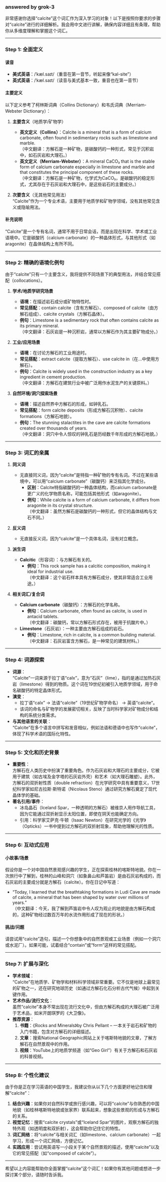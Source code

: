 ### answered by grok-3
非常感谢你选择“calcite”这个词汇作为深入学习的对象！以下是按照你要求的步骤对“calcite”进行的详细解析。我会用中文进行讲解，确保内容详细且有条理，帮助你从多维度理解和掌握这个词汇。

---

### Step 1: 全面定义

#### 读音
- **美式英语**：/ˈkæl.saɪt/（重音在第一音节，听起来像“kal-site”）
- **英式英语**：/ˈkæl.saɪt/（读音与美式基本一致，重音也在第一音节）

#### 主要定义
以下定义参考了柯林斯词典（Collins Dictionary）和韦氏词典（Merriam-Webster Dictionary）：

1. **主要含义**（地质学/矿物学）  
   - **英文定义（Collins）**：Calcite is a mineral that is a form of calcium carbonate, often found in sedimentary rocks such as limestone and marble.  
     （中文翻译：方解石是一种矿物，是碳酸钙的一种形式，常见于沉积岩中，如石灰岩和大理石。）  
   - **英文定义（Merriam-Webster）**：A mineral CaCO₃ that is the stable form of calcium carbonate especially in limestone and marble and that constitutes the principal component of these rocks.  
     （中文翻译：方解石是一种矿物，化学式为CaCO₃，是碳酸钙的稳定形式，尤其存在于石灰岩和大理石中，是这些岩石的主要成分。）

2. **次要含义**（无其他常见用法）  
   “Calcite”作为一个专业术语，主要用于地质学和矿物学领域，没有其他常见含义或隐喻用法。

#### 补充说明
“Calcite”是一个专有名词，通常不用于日常会话，而是出现在科学、学术或工业语境中。它是碳酸钙（calcium carbonate）的一种晶体形式，与其他形式（如aragonite）在晶体结构上有所不同。

---

### Step 2: 精确的语境化例句

由于“calcite”只有一个主要含义，我将提供不同场景下的典型用法，并结合常见搭配（collocations）。

1. **学术/地质学研究场景**  
   - **语境**：在描述岩石成分或矿物特性时。  
   - **常见搭配**：contain calcite（含有方解石）、composed of calcite（由方解石组成）、calcite crystals（方解石晶体）。  
   - **例句**：Limestone is a sedimentary rock that often contains calcite as its primary mineral.  
     （中文翻译：石灰岩是一种沉积岩，通常以方解石作为其主要矿物成分。）  

2. **工业/应用场景**  
   - **语境**：在讨论方解石的工业用途时。  
   - **常见搭配**：extract calcite（提取方解石）、use calcite in（在…中使用方解石）。  
   - **例句**：Calcite is widely used in the construction industry as a key ingredient in cement production.  
     （中文翻译：方解石在建筑行业中被广泛用作水泥生产的关键原料。）  

3. **自然环境/洞穴探索场景**  
   - **语境**：描述自然界中方解石的形成，如钟乳石。  
   - **常见搭配**：form calcite deposits（形成方解石沉积物）、calcite formations（方解石地貌）。  
   - **例句**：The stunning stalactites in the cave are calcite formations created over thousands of years.  
     （中文翻译：洞穴中令人惊叹的钟乳石是历经数千年形成的方解石地貌。）  

---

### Step 3: 词汇的亲属

1. **同义词**  
   - 无直接同义词，因为“calcite”是特指一种矿物的专有名词。不过在某些语境中，可以用“calcium carbonate”（碳酸钙）来泛指其化学成分。  
     - **区别**：Calcite特指碳酸钙的一种晶体结构，而calcium carbonate是更广义的化学物质名称，可能包括其他形式（如aragonite）。  
     - **例句**：While calcite is a form of calcium carbonate, it differs from aragonite in its crystal structure.  
       （中文翻译：虽然方解石是碳酸钙的一种形式，但它的晶体结构与文石不同。）

2. **反义词**  
   - 无直接反义词，因为“calcite”是一个具体名词，没有对立概念。

3. **派生词**  
   - **Calcitic**（形容词）：与方解石有关的。  
     - **例句**：This rock sample has a calcitic composition, making it ideal for industrial use.  
       （中文翻译：这个岩石样本具有方解石成分，使其非常适合工业用途。）  

4. **相关词汇/复合词**  
   - **Calcium carbonate**（碳酸钙）：方解石的化学名称。  
     - **例句**：Calcium carbonate, often found as calcite, is used in antacid tablets.  
       （中文翻译：碳酸钙，常以方解石形式存在，被用于抗酸片中。）  
   - **Limestone**（石灰岩）：一种主要由方解石组成的岩石。  
     - **例句**：Limestone, rich in calcite, is a common building material.  
       （中文翻译：石灰岩富含方解石，是一种常见的建筑材料。）  

---

### Step 4: 词源探索

- **词源**：  
  “Calcite”一词来源于拉丁语“calx”，意为“石灰”（lime），指的是通过加热石灰岩（limestone）得到的物质。这个词在19世纪初被引入地质学领域，用于命名碳酸钙的特定晶体形式。  
- **演变**：  
  - 拉丁语“calx” → 法语“calcite”（19世纪矿物学命名） → 英语“calcite”。  
  - 该词的命名与矿物学的发展密切相关，反映了当时科学家对矿物成分和结构的系统分类需求。  
- **与其他语言的关联**：  
  “Calcite”在多个语言中拼写和发音相似，例如法语和德语中也写作“calcite”，体现了科学术语的国际化特性。

---

### Step 5: 文化和历史背景

- **重要性**：  
  方解石在人类历史中扮演了重要角色。作为石灰岩和大理石的主要成分，它被用于建筑（如古埃及金字塔的石灰岩外壳）和艺术（如大理石雕塑）。此外，方解石的双折射性质（double refraction）在光学研究中具有重要意义，17世纪科学家如尼古拉斯·斯特诺（Nicolaus Steno）通过研究方解石奠定了现代晶体学的基础。  
- **著名引用/事件**：  
  - 冰岛晶石（Iceland Spar，一种透明的方解石）被维京人用作导航工具，因为它能通过双折射显示太阳位置，即使在阴天也能确定方向。  
  - 引用：科学家艾萨克·牛顿（Isaac Newton）在研究光学的《光学》（Opticks）一书中提到过方解石的双折射现象，帮助他理解光的性质。

---

### Step 6: 互动式应用

#### 小故事/场景  
假设你是一个对中国自然景观感兴趣的学生，正在探索桂林的喀斯特地貌。你在一次旅行中了解到，桂林的山峰和洞穴（如象鼻山和芦笛岩）是由石灰岩构成的，而石灰岩的主要成分就是方解石（calcite）。你在日记中写道：  
- “Today, I learned that the breathtaking formations in Ludi Cave are made of calcite, a mineral that has been shaped by water over millions of years.”  
  （中文翻译：今天，我了解到芦笛岩中令人叹为观止的地貌是由方解石构成的，这种矿物经过数百万年的水流作用形成了现在的形状。）  

#### 挑战/问题  
请尝试用“calcite”造句，描述一个你想象中的自然景观或工业场景（例如一个洞穴或水泥厂）。如果可能，试着结合“contain”或“form”这样的常见搭配。

---

### Step 7: 扩展与深化

- **学术领域**：  
  “Calcite”在地质学、矿物学和材料科学领域非常重要。它不仅是地球上最常见的矿物之一，还在研究地球历史（如通过方解石化石分析古代气候）中起到关键作用。  
- **艺术作品/流行文化**：  
  虽然“calcite”本身不常出现在流行文化中，但由方解石构成的大理石被广泛用于艺术品，如米开朗琪罗的《大卫像》。  
- **推荐资源**：  
  1. **书籍**：《Rocks and Minerals》by Chris Pellant – 一本关于岩石和矿物的入门书籍，包含对方解石的详细描述。  
  2. **文章**：搜索National Geographic网站上关于喀斯特地貌的文章，了解方解石在自然景观中的作用。  
  3. **视频**：YouTube上的地质学频道（如“Geo Girl”）有关于方解石和石灰岩的科普视频。  

---

### Step 8: 个性化建议

由于你是正在学习英语的中国学生，我建议你从以下几个方面更好地记住和理解“calcite”：  
1. **结合兴趣**：如果你对自然科学或旅行感兴趣，可以将“calcite”与你熟悉的中国地貌（如桂林喀斯特地貌或张家界）联系起来，想象这些景观的形成与方解石的关系。  
2. **视觉记忆**：搜索“calcite crystals”或“Iceland Spar”的图片，观察方解石的独特外观（如透明度和双折射），这会帮助你记住它的特性。  
3. **词汇网络**：将“calcite”与相关词汇（如limestone、calcium carbonate）一起学习，形成一个词汇网络，方便记忆。  
4. **实践应用**：尝试用英语写一小段关于某个自然景观的描述，使用“calcite”以及它的常见搭配（如“composed of calcite”）。  

---

希望以上内容能帮助你全面掌握“calcite”这个词汇！如果你有其他问题或想进一步探讨某个部分，请随时告诉我。